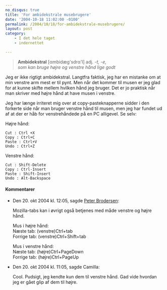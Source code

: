 ```yaml
---
no_disqus: true
title: 'For ambidekstrale musebrugere'
date: '2004-10-18 11:02:00 -0100'
permalink: /2004/10/18/for-ambidekstrale-musebrugere/
layout: post
category:
    - I det hele taget
    - indernettet

---
```

> **Ambidekstral** [αmbidæg'sdrα'l] adj. _-t, -e,_  
> _som kan bruge højre og venstre hånd lige godt_

Jeg er ikke rigtigt ambidekstral. Langtfra faktisk, jeg har en mistanke om at min venstre arm mest er til pynt. Men når det kommer til musen er jeg glad for at kunne skifte mellem hvilken hånd jeg bruger. Det er jo praktisk når man skriver med højre hånd at have musen i venstre.

Jeg har længe irriteret mig over at copy-pasteknapperne sidder i den forkerte side når man bruger venstre hånd til musen, men jeg har fundet ud af at der er håb for venstrehåndede på en PC alligevel. Se selv:

Højre hånd:

 ```
Cut : Ctrl +X
Copy : Ctrl+C
Paste : Ctrl+V
Undo : Ctrl+Z
```
Venstre hånd:

 ```
Cut : Shift-Delete
Copy : Ctrl-Insert
Paste : Shift-Insert
Undo : Alt-Backspace
```

<div class="vintage-comments">
<h4>Kommentarer </h4>
<ul class="vintage-comments-list"><li>
<p class="comment-meta">Den <time datetime="2004-10-20T00:05:40+02:00">20. okt 2004 kl.  12:05</time>, sagde <a href="http://pe.ter.dk/">Peter Brodersen</a>:</p>
<p>Mozilla-tabs kan i øvrigt også betjenes med måde venstre og højre hånd.</p>
<p>Mus i højre hånd:<br />
Næste tab: (venstre)Ctrl+tab<br />
Forrige tab: (venstre)Ctrl+Shift+tab</p>
<p>Mus i venstre hånd:<br />
Næste tab: (højre)Ctrl+PageDown<br />
Forrige tab: (højre)Ctrl+PageUp</p>
</li>
<li>
<p class="comment-meta">Den <time datetime="2004-10-20T11:05:26+02:00">20. okt 2004 kl.  11:05</time>, sagde Camilla:</p>
<p>Cool. Pudsigt, jeg kendte kun dem til venstre hånd. Gad vide hvordan jeg er gået glip af dem til højre.</p>
</li>
</ul>
</div>
